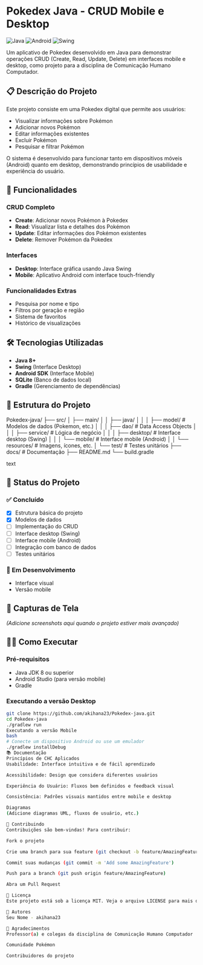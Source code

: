 # Pokedex Java - CRUD Mobile e Desktop

![Java](https://img.shields.io/badge/Java-ED8B00?style=for-the-badge&logo=java&logoColor=white)
![Android](https://img.shields.io/badge/Android-3DDC84?style=for-the-badge&logo=android&logoColor=white)
![Swing](https://img.shields.io/badge/Java_Swing-ED8B00?style=for-the-badge&logo=java&logoColor=white)

Um aplicativo de Pokedex desenvolvido em Java para demonstrar operações CRUD (Create, Read, Update, Delete) em interfaces mobile e desktop, como projeto para a disciplina de Comunicação Humano Computador.

## 📋 Descrição do Projeto

Este projeto consiste em uma Pokedex digital que permite aos usuários:
- Visualizar informações sobre Pokémon
- Adicionar novos Pokémon
- Editar informações existentes
- Excluir Pokémon
- Pesquisar e filtrar Pokémon

O sistema é desenvolvido para funcionar tanto em dispositivos móveis (Android) quanto em desktop, demonstrando princípios de usabilidade e experiência do usuário.

## 🚀 Funcionalidades

### CRUD Completo
- **Create**: Adicionar novos Pokémon à Pokedex
- **Read**: Visualizar lista e detalhes dos Pokémon
- **Update**: Editar informações dos Pokémon existentes
- **Delete**: Remover Pokémon da Pokedex

### Interfaces
- **Desktop**: Interface gráfica usando Java Swing
- **Mobile**: Aplicativo Android com interface touch-friendly

### Funcionalidades Extras
- Pesquisa por nome e tipo
- Filtros por geração e região
- Sistema de favoritos
- Histórico de visualizações

## 🛠️ Tecnologias Utilizadas

- **Java 8+**
- **Swing** (Interface Desktop)
- **Android SDK** (Interface Mobile)
- **SQLite** (Banco de dados local)
- **Gradle** (Gerenciamento de dependências)

## 📁 Estrutura do Projeto
Pokedex-java/
├── src/
│ ├── main/
│ │ ├── java/
│ │ │ ├── model/ # Modelos de dados (Pokemon, etc.)
│ │ │ ├── dao/ # Data Access Objects
│ │ │ ├── service/ # Lógica de negócio
│ │ │ ├── desktop/ # Interface desktop (Swing)
│ │ │ └── mobile/ # Interface mobile (Android)
│ │ └── resources/ # Imagens, ícones, etc.
│ └── test/ # Testes unitários
├── docs/ # Documentação
├── README.md
└── build.gradle

text

## 🎯 Status do Projeto

### ✅ Concluído
- [x] Estrutura básica do projeto
- [x] Modelos de dados
- [ ] Implementação do CRUD
- [ ] Interface desktop (Swing)
- [ ] Interface mobile (Android)
- [ ] Integração com banco de dados
- [ ] Testes unitários

### 🚧 Em Desenvolvimento
- Interface visual
- Versão mobile

## 📱 Capturas de Tela

*(Adicione screenshots aqui quando o projeto estiver mais avançado)*

## 🏃‍♂️ Como Executar

### Pré-requisitos
- Java JDK 8 ou superior
- Android Studio (para versão mobile)
- Gradle

### Executando a versão Desktop
```bash
git clone https://github.com/akihana23/Pokedex-java.git
cd Pokedex-java
./gradlew run
Executando a versão Mobile
bash
# Conecte um dispositivo Android ou use um emulador
./gradlew installDebug
📚 Documentação
Princípios de CHC Aplicados
Usabilidade: Interface intuitiva e de fácil aprendizado

Acessibilidade: Design que considera diferentes usuários

Experiência do Usuário: Fluxos bem definidos e feedback visual

Consistência: Padrões visuais mantidos entre mobile e desktop

Diagramas
(Adicione diagramas UML, fluxos de usuário, etc.)

🤝 Contribuindo
Contribuições são bem-vindas! Para contribuir:

Fork o projeto

Crie uma branch para sua feature (git checkout -b feature/AmazingFeature)

Commit suas mudanças (git commit -m 'Add some AmazingFeature')

Push para a branch (git push origin feature/AmazingFeature)

Abra um Pull Request

📄 Licença
Este projeto está sob a licença MIT. Veja o arquivo LICENSE para mais detalhes.

👥 Autores
Seu Nome - akihana23

🙏 Agradecimentos
Professor(a) e colegas da disciplina de Comunicação Humano Computador

Comunidade Pokémon

Contribuidores do projeto

